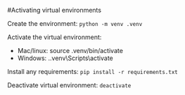 #Activating virtual environments

Create the environment:
`python -m venv .venv`

Activate the virtual environment:
* Mac/linux: source .venv/bin/activate
* Windows: .\.venv\Scripts\activate


Install any requirements:
`pip install -r requirements.txt`


Deactivate virtual environment:
`deactivate`